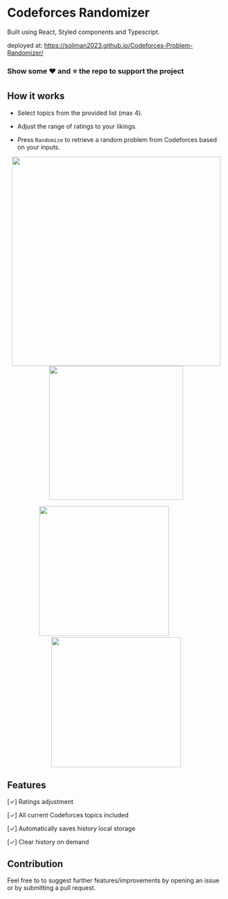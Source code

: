 # Codeforces Randomizer

Built using React, Styled components and Typescript.

deployed at: https://soliman2023.github.io/Codeforces-Problem-Randomizer/

### Show some :heart: and :star: the repo to support the project

## How it works

- Select topics from the provided list (max 4).

- Adjust the range of ratings to your likings.

- Press `Randomize` to retrieve a random problem from Codeforces based on your inputs.

<p align='center'><img width="483px" src="screenshots/SS1.PNG"> <img height="310px" src="screenshots/SS2.png"></p> 
<p align='center'><img class="temp" height="300px" src="screenshots/SS3.png">&emsp;&emsp;&emsp;&emsp;<img class="temp" height="300px" src="screenshots/SS4.png"></p>

## Features

[✓] Ratings adjustment

[✓] All current Codeforces topics included

[✓] Automatically saves history local storage

[✓] Clear history on demand

## Contribution

Feel free to to suggest further features/improvements by opening an issue or by submitting a pull request.
